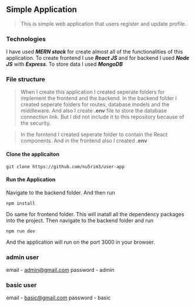 ## Simple Application
> This is simple web application that users register and update profile.

### Technologies
I have used ***MERN stack*** for create almost all of the functionalities of this application.
To create frontend I use ***React JS*** and for backend I used ***Node JS*** with ***Express***.
To store data I used ***MongoDB***
### File structure 
> When I create this application I created seperate folders for implement the frontend and the backend.
> In the backend folder I created seperate folders for routes, database models and the middleware. And also I create **.env**
> file to store the database connection link. But I did not include it to this repository because of the security.

> In the forntend I created seperate folder to contain the React components. And in the frontend also I created **.env**

#### Clone the applicaiton
```
git clone https://github.com/nu5rim3/user-app
```
#### Run the Application
Navigate to the backend folder. And then run
```
npm install
```
Do same for frontend folder. This will inatall all the dependency packages into the project.
Then navigate to the backend folder and run
```
npm run dev
```
And the application will run on the port 3000 in your browser.

### admin user
email - admin@gmail.com
password - admin

### basic user
email - basic@gmail.com
password - basic

